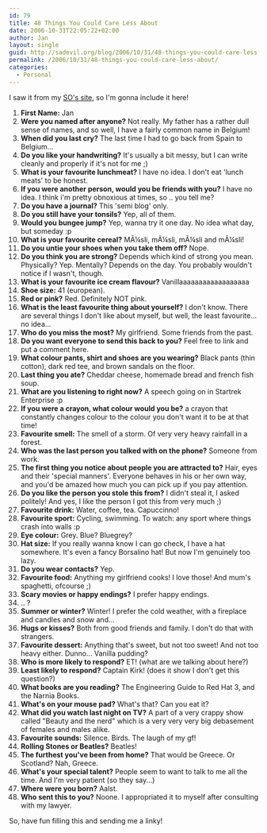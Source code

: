 ```yaml
---
id: 79
title: 48 Things You Could Care Less About
date: 2006-10-31T22:05:22+02:00
author: Jan
layout: single
guid: http://sadevil.org/blog/2006/10/31/48-things-you-could-care-less-about/
permalink: /2006/10/31/48-things-you-could-care-less-about/
categories:
  - Personal
---
```

I saw it from my [SO's site](http://sade.sadevil.org/blog/?p=83#more-83), so I'm gonna include it here!

  1. **First Name:** Jan
  2. **Were you named after anyone?** Not really. My father has a rather dull sense of names, and so well, I have a fairly common name in Belgium!
  3. **When did you last cry?** The last time I had to go back from Spain to Belgium... 
  4. **Do you like your handwriting?** It's usually a bit messy, but I can write cleanly and properly if it's not for me ;)
  5. **What is your favourite lunchmeat?** I have no idea. I don't eat 'lunch meats' to be honest.
  6. **If you were another person, would you be friends with you?** I have no idea. I think i'm pretty obnoxious at times, so .. you tell me?
  7. **Do you have a journal?** This 'semi blog' only.
  8. **Do you still have your tonsils?** Yep, all of them.
  9. **Would you bungee jump?** Yep, wanna try it one day. No idea what day, but someday :p
 10. **What is your favourite cereal?** MÃ¼sli, mÃ¼sli, mÃ¼sli and mÃ¼sli!
 11. **Do you untie your shoes when you take them off?** Nope.
 12. **Do you think you are strong?** Depends which kind of strong you mean. Physically? Yep. Mentally? Depends on the day. You probably wouldn't notice if I wasn't, though.
 13. **What is your favourite ice cream flavour?** Vanillaaaaaaaaaaaaaaaaaa
 14. **Shoe size:** 41 (european).
 15. **Red or pink?** Red. Definitely NOT pink.
 16. **What is the least favourite thing about yourself?** I don't know. There are several things I don't like about myself, but well, the least favourite... no idea...
 17. **Who do you miss the most?** My girlfriend. Some friends from the past.
 18. **Do you want everyone to send this back to you?** Feel free to link and put a comment here.
 19. **What colour pants, shirt and shoes are you wearing?** Black pants (thin cotton), dark red tee, and brown sandals on the floor.
 20. **Last thing you ate?** Cheddar cheese, homemade bread and french fish soup.
 21. **What are you listening to right now?** A speech going on in Startrek Enterprise :p
 22. **If you were a crayon, what colour would you be?** a crayon that constantly changes colour to the colour you don't want it to be at that time!
 23. **Favourite smell:** The smell of a storm. Of very very heavy rainfall in a forest.
 24. **Who was the last person you talked with on the phone?** Someone from work.
 25. **The first thing you notice about people you are attracted to?** Hair, eyes and their 'special manners'. Everyone behaves in his or her own way, and you'd be amazed how much you can pick up if you pay attention.
 26. **Do you like the person you stole this from?** I didn't steal it, I asked politely! And yes, I like the person I got this from very much ;)
 27. **Favourite drink:** Water, coffee, tea. Capuccinno!
 28. **Favourite sport:** Cycling, swimming. To watch: any sport where things crash into walls :p
 29. **Eye colour:** Grey. Blue? Bluegrey?
 30. **Hat size:** If you really wanna know I can go check, I have a hat somewhere. It's even a fancy Borsalino hat! But now I'm genuinely too lazy.
 31. **Do you wear contacts?** Yep.
 32. **Favourite food:** Anything my girlfriend cooks! I love those! And mum's spaghetti, ofcourse ;)
 33. **Scary movies or happy endings?** I prefer happy endings.
 34. .. ?
 35. **Summer or winter?** Winter! I prefer the cold weather, with a fireplace and candles and snow and...
 36. **Hugs or kisses?** Both from good friends and family. I don't do that with strangers.
 37. **Favourite dessert:** Anything that's sweet, but not too sweet! And not too heavy either. Dunno... Vanilla pudding?
 38. **Who is more likely to respond?** ET! (what are we talking about here?)
 39. **Least likely to respond?** Captain Kirk! (does it show I don't get this question?)
 40. **What books are you reading?** The Engineering Guide to Red Hat 3, and the Narnia Books.
 41. **What's on your mouse pad?** What's that? Can you eat it? 
 42. **What did you watch last night on TV?** A part of a very crappy show called "Beauty and the nerd" which is a very very very big debasement of females and males alike.
 43. **Favourite sounds:** Silence. Birds. The laugh of my gf!
 44. **Rolling Stones or Beatles?** Beatles!
 45. **The furthest you've been from home?** That would be Greece. Or Scotland? Nah, Greece.
 46. **What's your special talent?** People seem to want to talk to me all the time. And I'm very patient (so they say...)
 47. **Where were you born?** Aalst.
 48. **Who sent this to you?** Noone. I appropriated it to myself after consulting with my lawyer.

So, have fun filling this and sending me a linky!